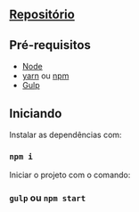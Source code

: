 ## [Repositório](https://github.com/eduwr/frontend-without-framework)

## Pré-requisitos

- [Node](https://nodejs.org/en/)
- [yarn](https://yarnpkg.com/) ou [npm](https://www.npmjs.com/get-npm)
- [Gulp](https://gulpjs.com/)

## Iniciando

Instalar as dependências com:

### `npm i`

Iniciar o projeto com o comando:

### `gulp` ou `npm start`
